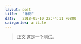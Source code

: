 ```yaml
---
layout: post
title:  "示例"
date:   2018-05-10 22:44:11 +0800
categories: article
---
```

> 正文
    这是一个测试。
